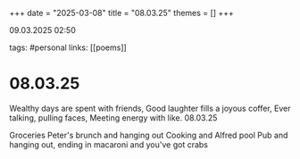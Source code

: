+++
date = "2025-03-08"
title = "08.03.25"
themes = []
+++

09.03.2025 02:50

tags: #personal
links: [[poems]]

# 08.03.25

Wealthy days are spent with friends,
Good laughter fills a joyous coffer,
Ever talking, pulling faces,
Meeting energy with like.
08.03.25

Groceries
Peter's brunch and hanging out
Cooking and Alfred pool
Pub and hanging out, ending in macaroni and you've got crabs


